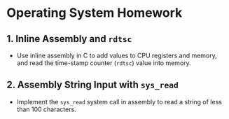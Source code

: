 # Operating System Homework

## 1. **Inline Assembly and `rdtsc`**
   - Use inline assembly in C to add values to CPU registers and memory, and read the time-stamp counter (`rdtsc`) value into memory.

## 2. **Assembly String Input with `sys_read`**
   - Implement the `sys_read` system call in assembly to read a string of less than 100 characters.

